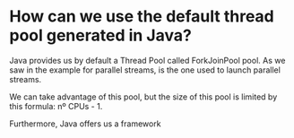 # How can we use the default thread pool generated in Java?

Java provides us by default a Thread Pool called ForkJoinPool pool. As we saw in the example for parallel streams, is the one used to launch parallel streams.

We can take advantage of this pool, but the size of this pool is limited by this formula: nº CPUs - 1.

Furthermore, Java offers us a framework 

